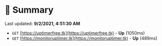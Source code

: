 # 📖 Summary
Last updated: **9/2/2021, 4:51:30 AM**

- `GET` [https://uptimerfree.tk](https://uptimerfree.tk) - **Up** (1050ms)
- `GET` [https://monitoruptimer.tk](https://monitoruptimer.tk) - **Up** (489ms)
